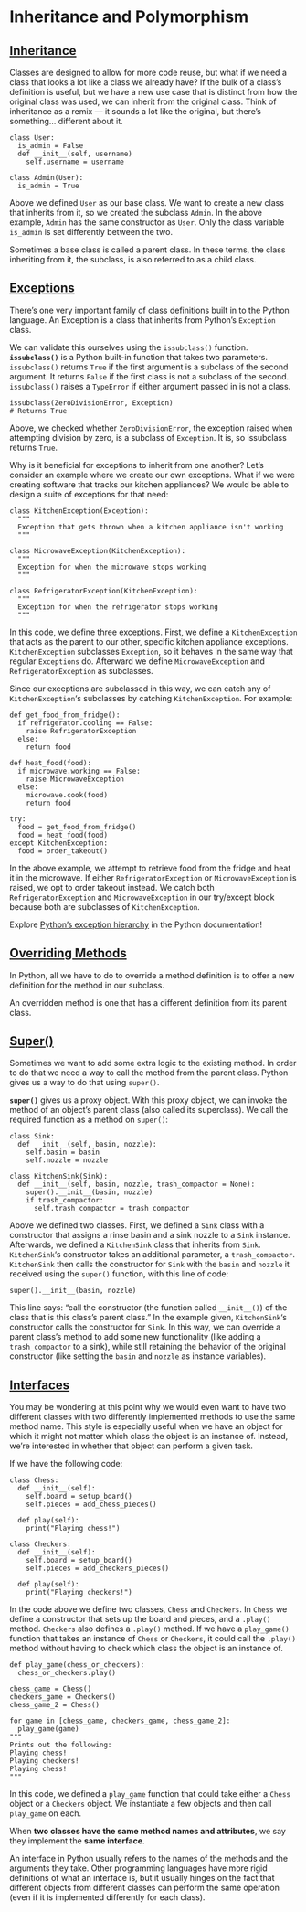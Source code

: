 # Inheritance and Polymorphism

## [Inheritance](https://www.codecademy.com/paths/build-python-web-apps-flask/tracks/flask-python-data-structures-loops/modules/learn-python3-classes/lessons/inheritance-and-polymorphism/exercises/inheritance)

Classes are designed to allow for more code reuse, but what if we need a class that looks a lot like a class we already have? 
If the bulk of a class’s definition is useful, but we have a new use case that is distinct from how the original class was used, we can inherit from the original class. 
Think of inheritance as a remix — it sounds a lot like the original, but there’s something… different about it.
```
class User:
  is_admin = False
  def __init__(self, username)
    self.username = username
 
class Admin(User):
  is_admin = True
```
Above we defined `User` as our base class. 
We want to create a new class that inherits from it, so we created the subclass `Admin`. 
In the above example, `Admin` has the same constructor as `User`. 
Only the class variable `is_admin` is set differently between the two.

Sometimes a base class is called a parent class. 
In these terms, the class inheriting from it, the subclass, is also referred to as a child class.

## [Exceptions](https://www.codecademy.com/paths/build-python-web-apps-flask/tracks/flask-python-data-structures-loops/modules/learn-python3-classes/lessons/inheritance-and-polymorphism/exercises/exceptions)

There’s one very important family of class definitions built in to the Python language. 
An Exception is a class that inherits from Python’s `Exception` class.

We can validate this ourselves using the `issubclass()` function. 
**`issubclass()`** is a Python built-in function that takes two parameters. 
`issubclass()` returns `True` if the first argument is a subclass of the second argument. 
It returns `False` if the first class is not a subclass of the second. 
`issubclass()` raises a `TypeError` if either argument passed in is not a class.
```
issubclass(ZeroDivisionError, Exception)
# Returns True
```
Above, we checked whether `ZeroDivisionError`, the exception raised when attempting division by zero, is a subclass of `Exception`. 
It is, so issubclass returns `True`.

Why is it beneficial for exceptions to inherit from one another? 
Let’s consider an example where we create our own exceptions. 
What if we were creating software that tracks our kitchen appliances? 
We would be able to design a suite of exceptions for that need:
```
class KitchenException(Exception):
  """
  Exception that gets thrown when a kitchen appliance isn't working
  """
 
class MicrowaveException(KitchenException):
  """
  Exception for when the microwave stops working
  """
 
class RefrigeratorException(KitchenException):
  """
  Exception for when the refrigerator stops working
  """
```
In this code, we define three exceptions. 
First, we define a `KitchenException` that acts as the parent to our other, specific kitchen appliance exceptions. 
`KitchenException` subclasses `Exception`, so it behaves in the same way that regular `Exceptions` do. 
Afterward we define `MicrowaveException` and `RefrigeratorException` as subclasses.

Since our exceptions are subclassed in this way, we can catch any of `KitchenException`‘s subclasses by catching `KitchenException`. For example:
```
def get_food_from_fridge():
  if refrigerator.cooling == False:
    raise RefrigeratorException
  else:
    return food
 
def heat_food(food):
  if microwave.working == False:
    raise MicrowaveException
  else:
    microwave.cook(food)
    return food
 
try:
  food = get_food_from_fridge()
  food = heat_food(food)
except KitchenException:
  food = order_takeout()
```
In the above example, we attempt to retrieve food from the fridge and heat it in the microwave. 
If either `RefrigeratorException` or `MicrowaveException` is raised, we opt to order takeout instead. 
We catch both `RefrigeratorException` and `MicrowaveException` in our try/except block because both are subclasses of `KitchenException`.

Explore [Python’s exception hierarchy](https://docs.python.org/3/library/exceptions.html#exception-hierarchy) 
in the Python documentation!

## [Overriding Methods](https://www.codecademy.com/paths/build-python-web-apps-flask/tracks/flask-python-data-structures-loops/modules/learn-python3-classes/lessons/inheritance-and-polymorphism/exercises/overriding-methods)

In Python, all we have to do to override a method definition is to offer a new definition for the method in our subclass.

An overridden method is one that has a different definition from its parent class.

## [Super()](https://www.codecademy.com/paths/build-python-web-apps-flask/tracks/flask-python-data-structures-loops/modules/learn-python3-classes/lessons/inheritance-and-polymorphism/exercises/super)

Sometimes we want to add some extra logic to the existing method. 
In order to do that we need a way to call the method from the parent class. 
Python gives us a way to do that using `super()`.

**`super()`** gives us a proxy object. 
With this proxy object, we can invoke the method of an object’s parent class (also called its superclass). 
We call the required function as a method on `super()`:
```
class Sink:
  def __init__(self, basin, nozzle):
    self.basin = basin
    self.nozzle = nozzle
 
class KitchenSink(Sink):
  def __init__(self, basin, nozzle, trash_compactor = None):
    super().__init__(basin, nozzle)
    if trash_compactor:
      self.trash_compactor = trash_compactor
```
Above we defined two classes. 
First, we defined a `Sink` class with a constructor that assigns a rinse basin and a sink nozzle to a `Sink` instance. 
Afterwards, we defined a `KitchenSink` class that inherits from `Sink`. 
`KitchenSink`‘s constructor takes an additional parameter, a `trash_compactor`. 
`KitchenSink` then calls the constructor for `Sink` with the `basin` and `nozzle` it received using the `super()` function, with this line of code:
```
super().__init__(basin, nozzle)
```
This line says: “call the constructor (the function called `__init__()`) of the class that is this class’s parent class.” 
In the example given, `KitchenSink`‘s constructor calls the constructor for `Sink`. 
In this way, we can override a parent class’s method to add some new functionality (like adding a `trash_compactor` to a sink), while still retaining the behavior of the original constructor (like setting the `basin` and `nozzle` as instance variables).

## [Interfaces](https://www.codecademy.com/paths/build-python-web-apps-flask/tracks/flask-python-data-structures-loops/modules/learn-python3-classes/lessons/inheritance-and-polymorphism/exercises/interfaces)

You may be wondering at this point why we would even want to have two different classes with two differently implemented methods to use the same method name. 
This style is especially useful when we have an object for which it might not matter which class the object is an instance of. 
Instead, we’re interested in whether that object can perform a given task.

If we have the following code:
```
class Chess:
  def __init__(self):
    self.board = setup_board()
    self.pieces = add_chess_pieces()
 
  def play(self):
    print("Playing chess!")
 
class Checkers:
  def __init__(self):
    self.board = setup_board()
    self.pieces = add_checkers_pieces()
 
  def play(self):
    print("Playing checkers!")
```
In the code above we define two classes, `Chess` and `Checkers`. 
In `Chess` we define a constructor that sets up the board and pieces, and a `.play()` method. 
`Checkers` also defines a `.play()` method. 
If we have a `play_game()` function that takes an instance of `Chess` or `Checkers`, it could call the `.play()` method without having to check which class the object is an instance of.
```
def play_game(chess_or_checkers):
  chess_or_checkers.play()
 
chess_game = Chess()
checkers_game = Checkers()
chess_game_2 = Chess()
 
for game in [chess_game, checkers_game, chess_game_2]:
  play_game(game)
"""
Prints out the following:
Playing chess!
Playing checkers!
Playing chess!
"""
```
In this code, we defined a `play_game` function that could take either a `Chess` object or a `Checkers` object. 
We instantiate a few objects and then call `play_game` on each.

When **two classes have the same method names and attributes**, we say they implement the **same interface**. 

An interface in Python usually refers to the names of the methods and the arguments they take. 
Other programming languages have more rigid definitions of what an interface is, but it usually hinges on the fact that different objects from different classes can perform the same operation (even if it is implemented differently for each class).



